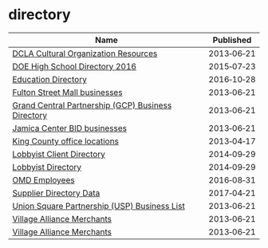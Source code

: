 # directory

Name | Published
---- | ---------
[DCLA Cultural Organization Resources](../datasets/rb2h-bgai.md) | 2013&#x2011;06&#x2011;21
[DOE High School Directory 2016](../datasets/7crd-d9xh.md) | 2015&#x2011;07&#x2011;23
[Education Directory](../datasets/9k2y-kqxn.md) | 2016&#x2011;10&#x2011;28
[Fulton Street Mall businesses](../datasets/jvce-szsb.md) | 2013&#x2011;06&#x2011;21
[Grand Central Partnership (GCP) Business Directory](../datasets/k26i-s5bd.md) | 2013&#x2011;06&#x2011;21
[Jamica Center BID businesses](../datasets/x84u-rirx.md) | 2013&#x2011;06&#x2011;21
[King County office locations](../datasets/heqd-ysmv.md) | 2013&#x2011;04&#x2011;17
[Lobbyist Client Directory](../datasets/u4y3-k4vs.md) | 2014&#x2011;09&#x2011;29
[Lobbyist Directory](../datasets/exbu-si57.md) | 2014&#x2011;09&#x2011;29
[OMD Employees](../datasets/p65y-ar9u.md) | 2016&#x2011;08&#x2011;31
[Supplier Directory Data](../datasets/pqp8-xrjv.md) | 2017&#x2011;04&#x2011;21
[Union Square Partnership (USP) Business List](../datasets/p6bh-gqsg.md) | 2013&#x2011;06&#x2011;21
[Village Alliance Merchants](../datasets/grbs-nm2g.md) | 2013&#x2011;06&#x2011;21
[Village Alliance Merchants](../datasets/grbs-nm2g.md) | 2013&#x2011;06&#x2011;21

